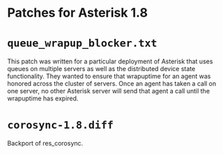 # Patches for Asterisk 1.8

# ```queue_wrapup_blocker.txt```

This patch was written for a particular deployment of Asterisk that uses queues
on multiple servers as well as the distributed device state functionality.  They
wanted to ensure that wrapuptime for an agent was honored across the cluster of
servers.  Once an agent has taken a call on one server, no other Asterisk server
will send that agent a call until the wrapuptime has expired.

# ```corosync-1.8.diff```

Backport of res_corosync.
